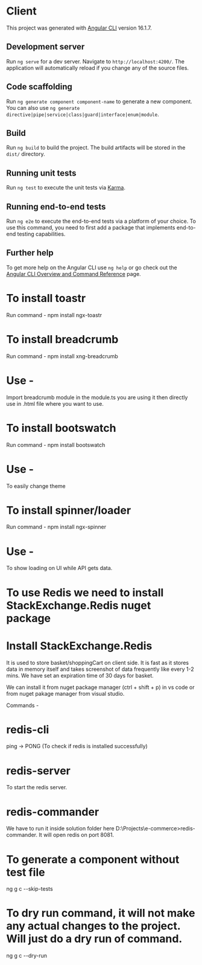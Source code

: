 # Client

This project was generated with [Angular CLI](https://github.com/angular/angular-cli) version 16.1.7.

## Development server

Run `ng serve` for a dev server. Navigate to `http://localhost:4200/`. The application will automatically reload if you change any of the source files.

## Code scaffolding

Run `ng generate component component-name` to generate a new component. You can also use `ng generate directive|pipe|service|class|guard|interface|enum|module`.

## Build

Run `ng build` to build the project. The build artifacts will be stored in the `dist/` directory.

## Running unit tests

Run `ng test` to execute the unit tests via [Karma](https://karma-runner.github.io).

## Running end-to-end tests

Run `ng e2e` to execute the end-to-end tests via a platform of your choice. To use this command, you need to first add a package that implements end-to-end testing capabilities.

## Further help

To get more help on the Angular CLI use `ng help` or go check out the [Angular CLI Overview and Command Reference](https://angular.io/cli) page.

# To install toastr

Run command - npm install ngx-toastr

# To install breadcrumb

Run command - npm install xng-breadcrumb
# Use -
Import breadcrumb module in the module.ts you are using it then directly use <xng-breadcrumb></xng-breadcrumb> in .html file where you want to use.

# To install bootswatch

Run command - npm install bootswatch
# Use -
To easily change theme

# To install spinner/loader

Run command - npm install ngx-spinner
# Use -
To show loading on UI while API gets data.

# To use Redis we need to install StackExchange.Redis nuget package

# Install StackExchange.Redis 
It is used to store basket/shoppingCart on client side. It is fast as it stores data in memory itself and takes screenshot of data frequently like every 1-2 mins.
We have set an expiration time of 30 days for basket.

We can install it from nuget package manager (ctrl + shift + p) in vs code or from nuget pakage manager from visual studio. 

Commands -
# redis-cli
ping -> PONG (To check if redis is installed successfully)

# redis-server
To start the redis server.

# redis-commander
We have to run it inside solution folder here D:\Projects\e-commerce>redis-commander.
It will open redis on port 8081.

# To generate a component without test file

ng g c <component name> --skip-tests

# To dry run command, it will not make any actual changes to the project. Will just do a dry run of command.  

ng g c <component name> --dry-run
